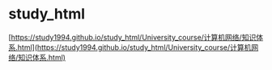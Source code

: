 # study_html
[https://study1994.github.io/study_html/University_course/计算机网络/知识体系.html](https://study1994.github.io/study_html/University_course/计算机网络/知识体系.html)
